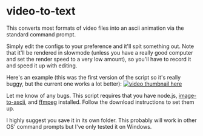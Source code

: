 # video-to-text
This converts most formats of video files into an ascii animation via the standard command prompt.

Simply edit the configs to your preference and it'll spit something out. Note that it'll be rendered in slowmode (unless you have a really good computer and set the render speed to a very low amount), so you'll have to record it and speed it up with editing.

Here's an example (this was the first version of the script so it's really buggy, but the current one works a lot better):
[![video thumbnail here](http://img.youtube.com/vi/ZCUUrpprL0s/0.jpg)](http://www.youtube.com/watch?v=ZCUUrpprL0s "Video Title")

Let me know of any bugs. This script requires that you have node.js, [image-to-ascii](https://github.com/IonicaBizau/image-to-ascii), and [ffmpeg](https://ffmpeg.org/download.html) installed. Follow the download instructions to set them up.

I highly suggest you save it in its own folder. This probably will work in other OS' command prompts but I've only tested it on Windows.
